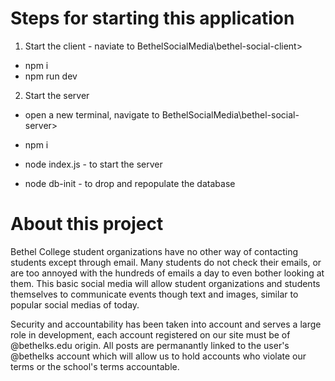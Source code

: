 # Steps for starting this application

1. Start the client - naviate to BethelSocialMedia\bethel-social-client> 

- npm i
- npm run dev

2. Start the server

- open a new terminal, navigate to BethelSocialMedia\bethel-social-server>

- npm i
- node index.js - to start the server
- node db-init - to drop and repopulate the database

# About this project

Bethel College student organizations have no other way of contacting students except through email. Many students do not check their emails, or are too annoyed with the 
hundreds of emails a day to even bother looking at them. This basic social media will allow student organizations and students themselves to communicate events though text
and images, similar to popular social medias of today.

Security and accountability has been taken into account and serves a large role in development, each account registered on our site must be of @bethelks.edu origin. 
All posts are permanantly linked to the user's @bethelks account which will allow us to hold accounts who violate our terms or the school's terms accountable. 
